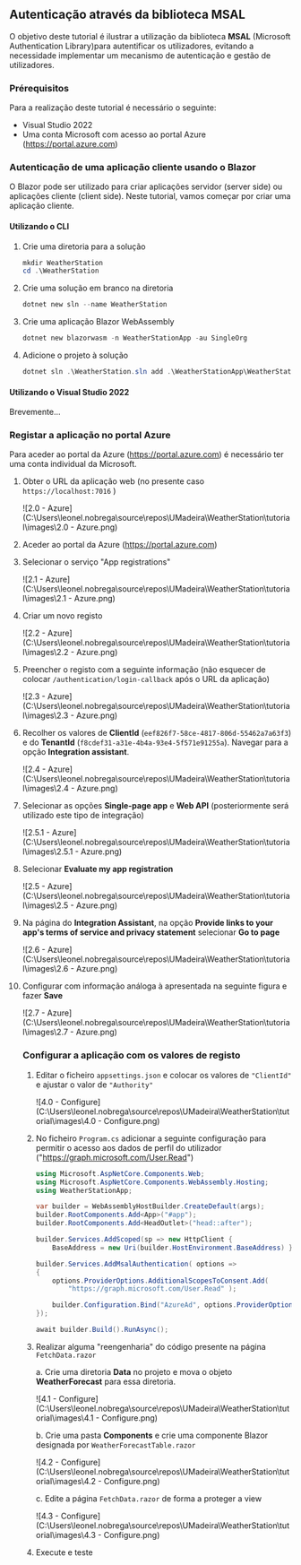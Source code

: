 ## Autenticação através da biblioteca MSAL
O objetivo deste tutorial é ilustrar a utilização da biblioteca **MSAL** (Microsoft Authentication Library)para autentificar os utilizadores, evitando a necessidade implementar um mecanismo de autenticação e gestão de utilizadores.

### Prérequisitos

Para a realização deste tutorial é necessário o seguinte:

* Visual Studio 2022
* Uma conta Microsoft com acesso ao portal Azure (https://portal.azure.com)

### Autenticação de uma aplicação cliente usando o Blazor 

O Blazor pode ser utilizado para criar aplicações servidor (server side) ou aplicações cliente (client side). Neste tutorial, vamos começar por criar uma aplicação cliente.

#### Utilizando o CLI

1. Crie uma diretoria para a solução

   ```powershell
   mkdir WeatherStation
   cd .\WeatherStation
   ```

2. Crie uma solução em branco na diretoria 

   ```powershell
   dotnet new sln --name WeatherStation
   ```

3. Crie uma aplicação Blazor WebAssembly

   ```powershell
   dotnet new blazorwasm -n WeatherStationApp -au SingleOrg
   ```

4. Adicione o projeto à solução
   ```powershell
   dotnet sln .\WeatherStation.sln add .\WeatherStationApp\WeatherStationApp.csproj
   ```

#### Utilizando o Visual Studio 2022

Brevemente...

### Registar a aplicação no portal Azure

Para aceder ao portal da Azure (https://portal.azure.com) é necessário ter uma conta individual da Microsoft. 

1. Obter o URL da aplicação web (no presente caso ``https://localhost:7016`` )

   ![2.0 - Azure](C:\Users\leonel.nobrega\source\repos\UMadeira\WeatherStation\tutorial\images\2.0 - Azure.png)

2. Aceder ao portal da Azure (https://portal.azure.com)

3. Selecionar o serviço "App registrations"

   ![2.1 - Azure](C:\Users\leonel.nobrega\source\repos\UMadeira\WeatherStation\tutorial\images\2.1 - Azure.png)

4. Criar um novo registo

   ![2.2 - Azure](C:\Users\leonel.nobrega\source\repos\UMadeira\WeatherStation\tutorial\images\2.2 - Azure.png)

5. Preencher o registo com a seguinte informação (não esquecer de colocar ``/authentication/login-callback`` após o URL da aplicação)

   ![2.3 - Azure](C:\Users\leonel.nobrega\source\repos\UMadeira\WeatherStation\tutorial\images\2.3 - Azure.png)

6. Recolher os valores de **ClientId** (``eef826f7-58ce-4817-806d-55462a7a63f3``) e do **TenantId** (`f8cdef31-a31e-4b4a-93e4-5f571e91255a`). Navegar para a opção  **Integration assistant**.

   ![2.4 - Azure](C:\Users\leonel.nobrega\source\repos\UMadeira\WeatherStation\tutorial\images\2.4 - Azure.png)

7. Selecionar as opções **Single-page app** e **Web API** (posteriormente será utilizado este tipo de integração)

   ![2.5.1 - Azure](C:\Users\leonel.nobrega\source\repos\UMadeira\WeatherStation\tutorial\images\2.5.1 - Azure.png)

8. Selecionar **Evaluate my app registration**

   ![2.5 - Azure](C:\Users\leonel.nobrega\source\repos\UMadeira\WeatherStation\tutorial\images\2.5 - Azure.png)

9. Na página do **Integration Assistant**, na opção **Provide links to your app's terms of service and privacy statement** selecionar **Go to page**

   ![2.6 - Azure](C:\Users\leonel.nobrega\source\repos\UMadeira\WeatherStation\tutorial\images\2.6 - Azure.png)

10. Configurar com informação análoga à apresentada na seguinte figura e fazer **Save**

    ![2.7 - Azure](C:\Users\leonel.nobrega\source\repos\UMadeira\WeatherStation\tutorial\images\2.7 - Azure.png)

    ### Configurar a aplicação com os  valores de registo

    1. Editar o ficheiro ``appsettings.json`` e colocar os valores de ``"ClientId"`` e ajustar o valor de ``"Authority"``

       ![4.0 - Configure](C:\Users\leonel.nobrega\source\repos\UMadeira\WeatherStation\tutorial\images\4.0 - Configure.png)

    2. No ficheiro ``Program.cs`` adicionar a seguinte configuração para permitir o acesso aos dados de perfil do utilizador ("https://graph.microsoft.com/User.Read")

       ```c#
       using Microsoft.AspNetCore.Components.Web;
       using Microsoft.AspNetCore.Components.WebAssembly.Hosting;
       using WeatherStationApp;
       
       var builder = WebAssemblyHostBuilder.CreateDefault(args);
       builder.RootComponents.Add<App>("#app");
       builder.RootComponents.Add<HeadOutlet>("head::after");
       
       builder.Services.AddScoped(sp => new HttpClient { 
           BaseAddress = new Uri(builder.HostEnvironment.BaseAddress) } );
       
       builder.Services.AddMsalAuthentication( options =>
       {
           options.ProviderOptions.AdditionalScopesToConsent.Add(
               "https://graph.microsoft.com/User.Read" );
       
           builder.Configuration.Bind("AzureAd", options.ProviderOptions.Authentication);
       });
       
       await builder.Build().RunAsync();
       ```

    3. Realizar alguma "reengenharia" do código presente na página ``FetchData.razor``

       a. Crie uma diretoria **Data** no projeto e mova o objeto **WeatherForecast** para essa diretoria.

          ![4.1 - Configure](C:\Users\leonel.nobrega\source\repos\UMadeira\WeatherStation\tutorial\images\4.1 - Configure.png)

       b. Crie uma pasta **Components** e crie uma componente Blazor designada por ``WeatherForecastTable.razor``

          ![4.2 - Configure](C:\Users\leonel.nobrega\source\repos\UMadeira\WeatherStation\tutorial\images\4.2 - Configure.png)

       c. Edite a página ``FetchData.razor``  de forma a proteger a view

       ![4.3 - Configure](C:\Users\leonel.nobrega\source\repos\UMadeira\WeatherStation\tutorial\images\4.3 - Configure.png)
    
    4. Execute e teste

